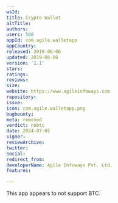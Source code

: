 ```yaml
---
wsId: 
title: Crypto Wallet
altTitle: 
authors: 
users: 500
appId: com.agile.walletapp
appCountry: 
released: 2019-06-06
updated: 2019-06-06
version: '1.1'
stars: 
ratings: 
reviews: 
size: 
website: https://www.agileinfoways.com
repository: 
issue: 
icon: com.agile.walletapp.png
bugbounty: 
meta: removed
verdict: nobtc
date: 2024-07-05
signer: 
reviewArchive: 
twitter: 
social: 
redirect_from: 
developerName: Agile Infoways Pvt. Ltd.
features: 

---
```


This app appears to not support BTC.